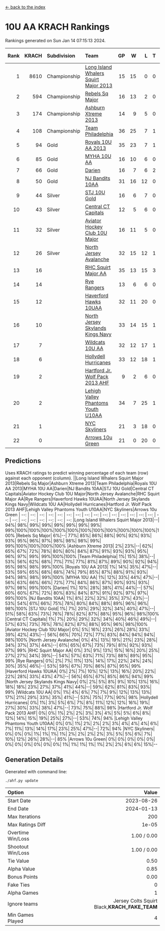 [<- back to the index](readme.md)
# 10U AA KRACH Rankings
Rankings generated on Sun Jan 14 07:15:13 2024.

Rank|KRACH|Subdivision|Team|GP|W|L|T|OTW|OTL|SoS|Exp Wins|Win Diff
---:|---:|:---|:---|---:|---:|---:|---:|---:|---:|---:|---:|---:
1|8610|Championship|[Long Island Whalers Squirt Major 2013](https://gamesheetstats.com/seasons/3659/teams/140229/schedule)|15|15|0|0|0|0|100|15.8|-0.0
2|594|Championship|[Rebels Sq Major](https://gamesheetstats.com/seasons/3659/teams/140243/schedule)|16|13|2|0|1|0|556|14.8|-0.0
3|174|Championship|[Ashburn Xtreme 2013](https://gamesheetstats.com/seasons/3659/teams/140230/schedule)|14|9|5|0|0|0|1228|9.9|0.0
4|108|Championship|[Team Philadelphia](https://gamesheetstats.com/seasons/3659/teams/140238/schedule)|36|25|7|1|0|3|520|26.4|0.0
5|94|Gold|[Royals 10U AA 2013](https://gamesheetstats.com/seasons/3659/teams/140237/schedule)|35|23|7|1|3|1|288|27.4|0.0
6|85|Gold|[MYHA 10U AA](https://gamesheetstats.com/seasons/3659/teams/140235/schedule)|16|10|6|0|0|0|578|10.9|0.0
7|66|Gold|[Darien](https://gamesheetstats.com/seasons/3659/teams/140245/schedule)|16|7|6|2|1|0|164|9.9|0.0
8|50|Gold|[NJ Bandits 10AA](https://gamesheetstats.com/seasons/3659/teams/140232/schedule)|31|16|12|0|1|2|851|17.9|0.0
9|44|Silver|[STJ 10U Gold](https://gamesheetstats.com/seasons/3659/teams/140234/schedule)|16|6|7|0|2|1|559|8.9|0.0
10|43|Silver|[Central CT Capitals](https://gamesheetstats.com/seasons/3659/teams/140231/schedule)|12|5|6|0|0|1|795|5.9|0.0
11|32|Silver|[Aviator Hockey Club 10U Major](https://gamesheetstats.com/seasons/3659/teams/140244/schedule)|16|11|5|0|0|0|23|11.9|0.0
12|26|Silver|[North Jersey Avalanche](https://gamesheetstats.com/seasons/3659/teams/140249/schedule)|32|15|12|1|3|1|36|19.4|0.0
13|16||[RHC Squirt Major AA](https://gamesheetstats.com/seasons/3659/teams/140241/schedule)|35|13|15|3|3|1|272|18.4|0.0
14|14||[Rye Rangers](https://gamesheetstats.com/seasons/3659/teams/140242/schedule)|13|6|6|0|0|1|32|6.9|0.0
15|12||[Haverford Hawks 10UAA](https://gamesheetstats.com/seasons/3659/teams/140236/schedule)|32|11|20|0|1|0|66|12.9|0.0
16|10||[North Jersey Skylands Kings Navy](https://gamesheetstats.com/seasons/3659/teams/140247/schedule)|33|14|15|1|1|2|28|16.4|0.0
17|7||[Wildcats 10U AA](https://gamesheetstats.com/seasons/3659/teams/140250/schedule)|32|12|17|1|2|0|21|15.4|0.0
18|6||[Hollydell Hurricanes](https://gamesheetstats.com/seasons/3659/teams/140240/schedule)|33|12|18|1|0|2|302|13.4|0.0
19|2||[Hartford Jr. Wolf Pack 2013 AHF](https://gamesheetstats.com/seasons/3659/teams/140246/schedule)|9|2|6|0|1|0|70|3.9|0.0
20|2||[Lehigh Valley Phantoms Youth U10AA](https://gamesheetstats.com/seasons/3659/teams/140239/schedule)|34|7|25|1|0|1|275|8.4|0.0
21|1||[NYC Skyliners](https://gamesheetstats.com/seasons/3659/teams/140252/schedule)|21|3|18|0|0|0|15|3.9|0.0
22|0||[Arrows 10u Green](https://gamesheetstats.com/seasons/3659/teams/140251/schedule)|21|0|20|0|0|1|66|0.9|0.0

## Predictions
Uses KRACH ratings to predict winning percentage of each team (row) against each opponent (column).
||Long Island Whalers Squirt Major 2013|Rebels Sq Major|Ashburn Xtreme 2013|Team Philadelphia|Royals 10U AA 2013|MYHA 10U AA|Darien|NJ Bandits 10AA|STJ 10U Gold|Central CT Capitals|Aviator Hockey Club 10U Major|North Jersey Avalanche|RHC Squirt Major AA|Rye Rangers|Haverford Hawks 10UAA|North Jersey Skylands Kings Navy|Wildcats 10U AA|Hollydell Hurricanes|Hartford Jr. Wolf Pack 2013 AHF|Lehigh Valley Phantoms Youth U10AA|NYC Skyliners|Arrows 10u Green
| --: | --: | --: | --: | --: | --: | --: | --: | --: | --: | --: | --: | --: | --: | --: | --: | --: | --: | --: | --: | --: | --: | --: 
|Long Island Whalers Squirt Major 2013|--| 94%| 98%| 99%| 99%| 99%| 99%| 99%| 99%| 99%|100%|100%|100%|100%|100%|100%|100%|100%|100%|100%|100%|100%
|Rebels Sq Major|  6%|--| 77%| 85%| 86%| 88%| 90%| 92%| 93%| 93%| 95%| 96%| 97%| 98%| 98%| 98%| 99%| 99%|100%|100%|100%|100%
|Ashburn Xtreme 2013|  2%| 23%|--| 62%| 65%| 67%| 72%| 78%| 80%| 80%| 84%| 87%| 91%| 93%| 93%| 95%| 96%| 97%| 99%| 99%|100%|100%
|Team Philadelphia|  1%| 15%| 38%|--| 53%| 56%| 62%| 68%| 71%| 71%| 77%| 81%| 87%| 89%| 90%| 92%| 94%| 95%| 98%| 98%| 99%|100%
|Royals 10U AA 2013|  1%| 14%| 35%| 47%|--| 53%| 59%| 65%| 68%| 68%| 74%| 79%| 85%| 87%| 88%| 91%| 93%| 94%| 98%| 98%| 99%|100%
|MYHA 10U AA|  1%| 12%| 33%| 44%| 47%|--| 56%| 63%| 66%| 66%| 72%| 77%| 84%| 86%| 87%| 90%| 93%| 93%| 97%| 98%| 99%|100%
|Darien|  1%| 10%| 28%| 38%| 41%| 44%|--| 57%| 60%| 60%| 67%| 72%| 80%| 83%| 84%| 87%| 91%| 92%| 97%| 97%| 99%|100%
|NJ Bandits 10AA|  1%|  8%| 22%| 32%| 35%| 37%| 43%|--| 53%| 54%| 61%| 66%| 75%| 78%| 80%| 84%| 88%| 89%| 96%| 96%| 98%|100%
|STJ 10U Gold|  1%|  7%| 20%| 29%| 32%| 34%| 40%| 47%|--| 51%| 58%| 63%| 73%| 76%| 78%| 82%| 87%| 88%| 95%| 96%| 98%|100%
|Central CT Capitals|  1%|  7%| 20%| 29%| 32%| 34%| 40%| 46%| 49%|--| 57%| 63%| 73%| 76%| 78%| 82%| 87%| 88%| 95%| 96%| 98%|100%
|Aviator Hockey Club 10U Major|  0%|  5%| 16%| 23%| 26%| 28%| 33%| 39%| 42%| 43%|--| 56%| 66%| 70%| 72%| 77%| 83%| 84%| 94%| 94%| 98%|100%
|North Jersey Avalanche|  0%|  4%| 13%| 19%| 21%| 23%| 28%| 34%| 37%| 37%| 44%|--| 61%| 65%| 67%| 73%| 79%| 81%| 92%| 93%| 97%| 99%
|RHC Squirt Major AA|  0%|  3%|  9%| 13%| 15%| 16%| 20%| 25%| 27%| 27%| 34%| 39%|--| 54%| 57%| 63%| 71%| 73%| 88%| 89%| 95%| 99%
|Rye Rangers|  0%|  2%|  7%| 11%| 13%| 14%| 17%| 22%| 24%| 24%| 30%| 35%| 46%|--| 53%| 59%| 67%| 70%| 86%| 87%| 95%| 99%
|Haverford Hawks 10UAA|  0%|  2%|  7%| 10%| 12%| 13%| 16%| 20%| 22%| 22%| 28%| 33%| 43%| 47%|--| 56%| 65%| 67%| 85%| 86%| 94%| 99%
|North Jersey Skylands Kings Navy|  0%|  2%|  5%|  8%|  9%| 10%| 13%| 16%| 18%| 18%| 23%| 27%| 37%| 41%| 44%|--| 59%| 62%| 81%| 83%| 93%| 99%
|Wildcats 10U AA|  0%|  1%|  4%|  6%|  7%|  7%|  9%| 12%| 13%| 13%| 17%| 21%| 29%| 33%| 35%| 41%|--| 53%| 75%| 77%| 90%| 98%
|Hollydell Hurricanes|  0%|  1%|  3%|  5%|  6%|  7%|  8%| 11%| 12%| 12%| 16%| 19%| 27%| 30%| 33%| 38%| 47%|--| 73%| 75%| 88%| 98%
|Hartford Jr. Wolf Pack 2013 AHF|  0%|  0%|  1%|  2%|  2%|  3%|  3%|  4%|  5%|  5%|  6%|  8%| 12%| 14%| 15%| 19%| 25%| 27%|--| 53%| 74%| 94%
|Lehigh Valley Phantoms Youth U10AA|  0%|  0%|  1%|  2%|  2%|  2%|  3%|  4%|  4%|  4%|  6%|  7%| 11%| 13%| 14%| 17%| 23%| 25%| 47%|--| 72%| 94%
|NYC Skyliners|  0%|  0%|  0%|  1%|  1%|  1%|  1%|  2%|  2%|  2%|  2%|  3%|  5%|  5%|  6%|  7%| 10%| 12%| 26%| 28%|--| 85%
|Arrows 10u Green|  0%|  0%|  0%|  0%|  0%|  0%|  0%|  0%|  0%|  0%|  0%|  1%|  1%|  1%|  1%|  1%|  2%|  2%|  6%|  6%| 15%|--

## Generation Details

Generated with command line:
```
./ahf.py update
```

| Option | Value |
| :----- | ----: |
| Start Date | 2023-08-26 |
| End Date | 2024-01-13 |
| Max Iterations | 200 |
| Max Ratings Diff | 1e-05 |
| Overtime Win/Loss | 1.00 / 0.00 |
| Shootout Win/Loss | 1.00 / 0.00 |
| Tie Value | 0.50 |
| Alpha Value | 0.85 |
| Bonus Points | 0.00 |
| Fake Ties | 0 |
| Alpha Games | 1 |
| Ignore teams | Jersey Colts Squirt Black,__KRACH_FAKE_TEAM__ |
| Min Games Played | 4 |


